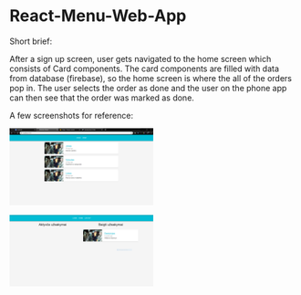 # React-Menu-Web-App

Short brief:

After a sign up screen, user gets navigated to the home screen which consists of Card components. The card components are filled with data from database (firebase), so the home screen is where the all of the orders pop in. The user selects the order as done and the user on the phone app can then see that the order was marked as done.

A few screenshots for reference:

<img src="/src/images/Orders.png" alt="firstScreen"
	title="Image of 1st Screen" width="50%" height="50%" />

<img src="/src/images/Orders-stage2.PNG" alt="secondScreen"
	title="Image of 2nd Screen" width="50%" height="50%" />

